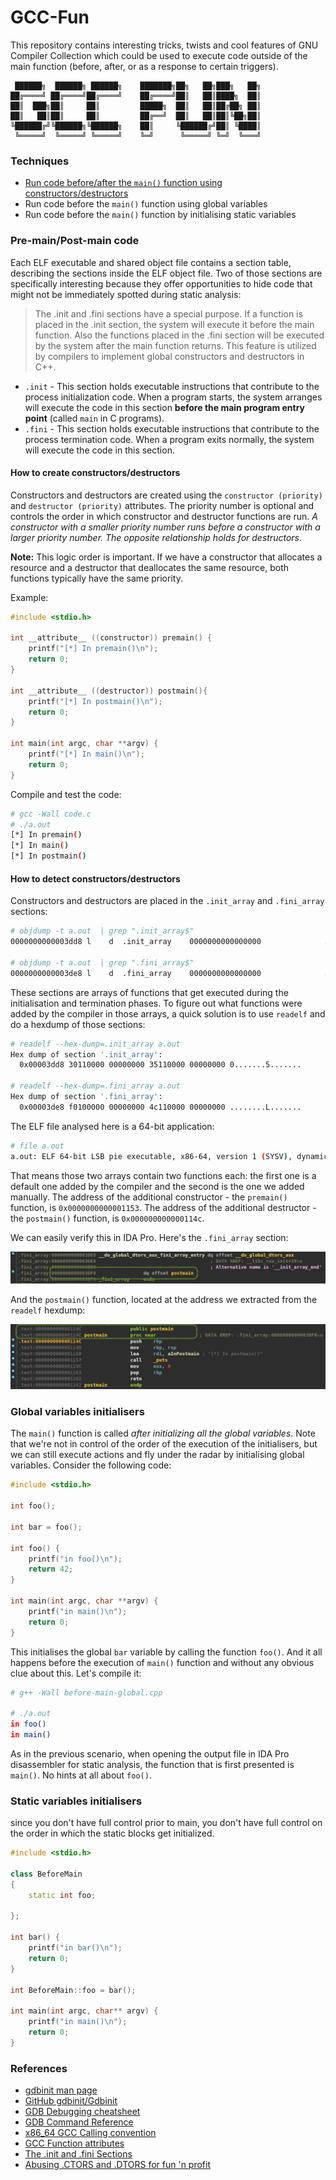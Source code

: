 # GCC-Fun

This repository contains interesting tricks, twists and cool features of GNU Compiler Collection which could be used to execute code outside of the main function (before, after, or as a response to certain triggers).

```
 ██████╗  ██████╗ ██████╗    ███████╗██╗   ██╗███╗   ██╗
██╔════╝ ██╔════╝██╔════╝    ██╔════╝██║   ██║████╗  ██║
██║  ███╗██║     ██║         █████╗  ██║   ██║██╔██╗ ██║
██║   ██║██║     ██║         ██╔══╝  ██║   ██║██║╚██╗██║
╚██████╔╝╚██████╗╚██████╗    ██║     ╚██████╔╝██║ ╚████║
 ╚═════╝  ╚═════╝ ╚═════╝    ╚═╝      ╚═════╝ ╚═╝  ╚═══╝
 ```

### Techniques

* [Run code before/after the ```main()``` function using constructors/destructors](#pre-main/post-main-code)
* Run code before the ```main()``` function using global variables
* Run code before the ```main()``` function by initialising static variables

###  Pre-main/Post-main code

Each ELF executable and shared object file contains a section table, describing the sections inside the ELF object file. Two of those sections are specifically interesting because they offer opportunities to hide code that might not be immediately spotted during static analysis:

> The .init and .fini sections have a special purpose. If a function is placed in the .init section, the system will execute it before the main function. Also the functions placed in the .fini section will be executed by the system after the main function returns. This feature is utilized by compilers to implement global constructors and destructors in C++.


* ```.init``` - This section holds executable instructions that contribute to the process initialization code. When a program starts, the system arranges will execute the code in this section __before the main program entry point__ (called ```main``` in C programs).
* ```.fini``` - This section holds executable instructions that contribute to the process termination code. When a program exits normally, the system will execute the code in this section.

#### How to create constructors/destructors

Constructors and destructors are created using the ```constructor (priority)``` and ```destructor (priority)``` attributes. The priority number is optional and controls the order in which constructor and destructor functions are run. _A constructor with a smaller priority number runs before a constructor with a larger priority number. The opposite relationship holds for destructors_. 

**Note:** This logic order is important. If we have a constructor that allocates a resource and a destructor that deallocates the same resource, both functions typically have the same priority.

Example:

```c
#include <stdio.h>
  
int __attribute__ ((constructor)) premain() {
    printf("[*] In premain()\n");
    return 0;
}

int __attribute__ ((destructor)) postmain(){
    printf("[*] In postmain()\n");
    return 0;
}

int main(int argc, char **argv) {
    printf("[*] In main()\n");
    return 0;
}
```

Compile and test the code:

```bash
# gcc -Wall code.c 
# ./a.out 
[*] In premain()
[*] In main()
[*] In postmain()
```

#### How to detect constructors/destructors

Constructors and destructors are placed in the ```.init_array``` and ```.fini_array``` sections:

```bash
# objdump -t a.out  | grep ".init_array$"
0000000000003dd8 l    d  .init_array    0000000000000000              .init_array

# objdump -t a.out  | grep ".fini_array$"
0000000000003de8 l    d  .fini_array    0000000000000000              .fini_array
```

These sections are arrays of functions that get executed during the initialisation and termination phases. To figure out what functions were added by the compiler in those arrays, a quick solution is to use ```readelf``` and do a hexdump of those sections:

```bash
# readelf --hex-dump=.init_array a.out 
Hex dump of section '.init_array':
  0x00003dd8 30110000 00000000 35110000 00000000 0.......5.......

# readelf --hex-dump=.fini_array a.out 
Hex dump of section '.fini_array':
  0x00003de8 f0100000 00000000 4c110000 00000000 ........L.......
```

The ELF file analysed here is a 64-bit application:

```bash
# file a.out 
a.out: ELF 64-bit LSB pie executable, x86-64, version 1 (SYSV), dynamically linked, interpreter /lib64/ld-linux-x86-64.so.2, BuildID[sha1]=671aae3f8892a9864d08ea9fa7af1af5ebe6503b, for GNU/Linux 3.2.0, not stripped
```

That means those two arrays contain two functions each: the first one is a default one added by the compiler and the second is the one we added manually. The address of the additional constructor - the ```premain()``` function, is ```0x0000000000001153```. The address of the additional destructor - the ```postmain()``` function, is ```0x000000000000114c```.

We can easily verify this in IDA Pro. Here's the ```.fini_array``` section:

![.fini_array](img/fini.png)

And the ```postmain()``` function, located at the address we extracted from the ```readelf``` hexdump:

![postmain](img/postmain.png)

### Global variables initialisers

The ```main()``` function is called *after initializing all the global variables*. Note that we're not in control of the order of the execution of the initialisers, but we can still execute actions and fly under the radar by initialising global variables. Consider the following code:

```c++
#include <stdio.h>

int foo();

int bar = foo();

int foo() {
    printf("in foo()\n");
    return 42;
}

int main(int argc, char **argv) {
    printf("in main()\n");
    return 0;
}
```

This initialises the global ```bar``` variable by calling the function ```foo()```. And it all happens before the execution of ```main()``` function and without any obvious clue about this. Let's compile it:

```bash
# g++ -Wall before-main-global.cpp 

# ./a.out 
in foo()
in main()
```

As in the previous scenario, when opening the output file in IDA Pro disassembler for static analysis, the function that is first presented is ```main()```. No hints at all about ```foo()```.

### Static variables initialisers

since you don't have full control prior to main, you don't have full control on the order in which the static blocks get initialized.

```c++
#include <stdio.h>
  
class BeforeMain
{
    static int foo;

};

int bar() {
    printf("in bar()\n");
    return 0;
}

int BeforeMain::foo = bar();

int main(int argc, char** argv) {
    printf("in main()\n");
    return 0;
}
```


### References

* [gdbinit man page](http://man7.org/linux/man-pages/man5/gdbinit.5.html)
* [GitHub gdbinit/Gdbinit](https://github.com/gdbinit/Gdbinit)
* [GDB Debugging cheatsheet](https://darkdust.net/files/GDB%20Cheat%20Sheet.pdf)
* [GDB Command Reference](https://visualgdb.com/gdbreference/commands/)
* [x86_64 GCC Calling convention](https://wiki.osdev.org/Calling_Conventions)
* [GCC Function attributes](https://gcc.gnu.org/onlinedocs/gcc-4.7.0/gcc/Function-Attributes.html)
* [The .init and .fini Sections](http://ftp.math.utah.edu/u/ma/hohn/linux/misc/elf/node3.html)
* [Abusing .CTORS and .DTORS for fun 'n profit](https://www.exploit-db.com/papers/13234)
